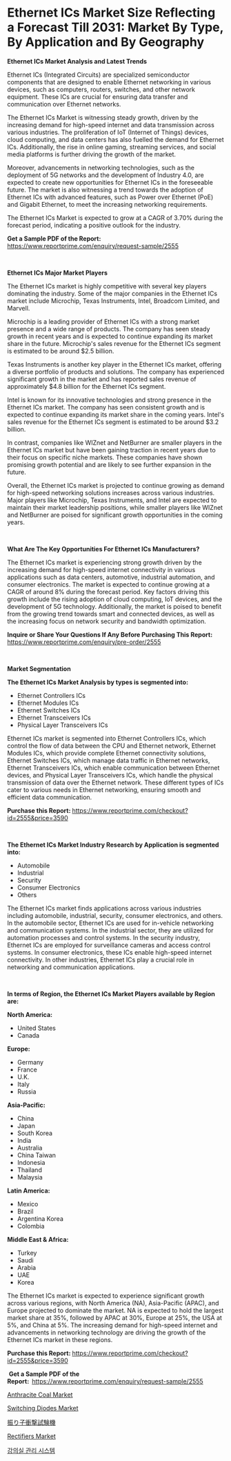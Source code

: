 <p><h1>Ethernet ICs Market Size Reflecting a Forecast Till 2031: Market By Type, By Application and By Geography</h1></p><p><strong>Ethernet ICs Market Analysis and Latest Trends</strong></p>
<p><p>Ethernet ICs (Integrated Circuits) are specialized semiconductor components that are designed to enable Ethernet networking in various devices, such as computers, routers, switches, and other network equipment. These ICs are crucial for ensuring data transfer and communication over Ethernet networks.</p><p>The Ethernet ICs Market is witnessing steady growth, driven by the increasing demand for high-speed internet and data transmission across various industries. The proliferation of IoT (Internet of Things) devices, cloud computing, and data centers has also fuelled the demand for Ethernet ICs. Additionally, the rise in online gaming, streaming services, and social media platforms is further driving the growth of the market.</p><p>Moreover, advancements in networking technologies, such as the deployment of 5G networks and the development of Industry 4.0, are expected to create new opportunities for Ethernet ICs in the foreseeable future. The market is also witnessing a trend towards the adoption of Ethernet ICs with advanced features, such as Power over Ethernet (PoE) and Gigabit Ethernet, to meet the increasing networking requirements.</p><p>The Ethernet ICs Market is expected to grow at a CAGR of 3.70% during the forecast period, indicating a positive outlook for the industry.</p></p>
<p><strong>Get a Sample PDF of the Report:&nbsp;</strong> <a href="https://www.reportprime.com/enquiry/request-sample/2555">https://www.reportprime.com/enquiry/request-sample/2555</a></p>
<p>&nbsp;</p>
<p><strong>Ethernet ICs Major Market Players</strong></p>
<p><p>The Ethernet ICs market is highly competitive with several key players dominating the industry. Some of the major companies in the Ethernet ICs market include Microchip, Texas Instruments, Intel, Broadcom Limited, and Marvell. </p><p>Microchip is a leading provider of Ethernet ICs with a strong market presence and a wide range of products. The company has seen steady growth in recent years and is expected to continue expanding its market share in the future. Microchip's sales revenue for the Ethernet ICs segment is estimated to be around $2.5 billion. </p><p>Texas Instruments is another key player in the Ethernet ICs market, offering a diverse portfolio of products and solutions. The company has experienced significant growth in the market and has reported sales revenue of approximately $4.8 billion for the Ethernet ICs segment.</p><p>Intel is known for its innovative technologies and strong presence in the Ethernet ICs market. The company has seen consistent growth and is expected to continue expanding its market share in the coming years. Intel's sales revenue for the Ethernet ICs segment is estimated to be around $3.2 billion.</p><p>In contrast, companies like WIZnet and NetBurner are smaller players in the Ethernet ICs market but have been gaining traction in recent years due to their focus on specific niche markets. These companies have shown promising growth potential and are likely to see further expansion in the future.</p><p>Overall, the Ethernet ICs market is projected to continue growing as demand for high-speed networking solutions increases across various industries. Major players like Microchip, Texas Instruments, and Intel are expected to maintain their market leadership positions, while smaller players like WIZnet and NetBurner are poised for significant growth opportunities in the coming years.</p></p>
<p>&nbsp;</p>
<p><strong>What Are The Key Opportunities For Ethernet ICs Manufacturers?</strong></p>
<p><p>The Ethernet ICs market is experiencing strong growth driven by the increasing demand for high-speed internet connectivity in various applications such as data centers, automotive, industrial automation, and consumer electronics. The market is expected to continue growing at a CAGR of around 8% during the forecast period. Key factors driving this growth include the rising adoption of cloud computing, IoT devices, and the development of 5G technology. Additionally, the market is poised to benefit from the growing trend towards smart and connected devices, as well as the increasing focus on network security and bandwidth optimization.</p></p>
<p><strong>Inquire or Share Your Questions If Any Before Purchasing This Report:</strong> <a href="https://www.reportprime.com/enquiry/pre-order/2555">https://www.reportprime.com/enquiry/pre-order/2555</a></p>
<p>&nbsp;</p>
<p><strong>Market Segmentation</strong></p>
<p><strong>The Ethernet ICs Market Analysis by types is segmented into:</strong></p>
<p><ul><li>Ethernet Controllers ICs</li><li>Ethernet Modules ICs</li><li>Ethernet Switches ICs</li><li>Ethernet Transceivers ICs</li><li>Physical Layer Transceivers ICs</li></ul></p>
<p><p>Ethernet ICs market is segmented into Ethernet Controllers ICs, which control the flow of data between the CPU and Ethernet network, Ethernet Modules ICs, which provide complete Ethernet connectivity solutions, Ethernet Switches ICs, which manage data traffic in Ethernet networks, Ethernet Transceivers ICs, which enable communication between Ethernet devices, and Physical Layer Transceivers ICs, which handle the physical transmission of data over the Ethernet network. These different types of ICs cater to various needs in Ethernet networking, ensuring smooth and efficient data communication.</p></p>
<p><strong>Purchase this Report:&nbsp;</strong><a href="https://www.reportprime.com/checkout?id=2555&price=3590">https://www.reportprime.com/checkout?id=2555&price=3590</a></p>
<p>&nbsp;</p>
<p><strong>The Ethernet ICs Market Industry Research by Application is segmented into:</strong></p>
<p><ul><li>Automobile</li><li>Industrial</li><li>Security</li><li>Consumer Electronics</li><li>Others</li></ul></p>
<p><p>The Ethernet ICs market finds applications across various industries including automobile, industrial, security, consumer electronics, and others. In the automobile sector, Ethernet ICs are used for in-vehicle networking and communication systems. In the industrial sector, they are utilized for automation processes and control systems. In the security industry, Ethernet ICs are employed for surveillance cameras and access control systems. In consumer electronics, these ICs enable high-speed internet connectivity. In other industries, Ethernet ICs play a crucial role in networking and communication applications.</p></p>
<p>&nbsp;</p>
<p><strong>In terms of Region, the Ethernet ICs Market Players available by Region are:</strong></p>
<p>
    <p> <strong> North America: </strong>
        <ul>
            <li>United States</li>
            <li>Canada</li>
        </ul>
        </p> 
    <p> <strong> Europe: </strong>
        <ul>
            <li>Germany</li>
            <li>France</li>
            <li>U.K.</li>
            <li>Italy</li>
            <li>Russia</li>
        </ul>
        </p> 
    <p> <strong> Asia-Pacific: </strong>
        <ul>
            <li>China</li>
            <li>Japan</li>
            <li>South Korea</li>
            <li>India</li>
            <li>Australia</li>
            <li>China Taiwan</li>
            <li>Indonesia</li>
            <li>Thailand</li>
            <li>Malaysia</li>
        </ul>
        </p> 
    <p> <strong> Latin America: </strong>
        <ul>
            <li>Mexico</li>
            <li>Brazil</li>
            <li>Argentina Korea</li>
            <li>Colombia</li>
        </ul>
        </p> 
    <p> <strong> Middle East & Africa: </strong>
        <ul>
            <li>Turkey</li>
            <li>Saudi</li>
            <li>Arabia</li>
            <li>UAE</li>
            <li>Korea</li>
        </ul>
    </p>
    </p>
<p><p>The Ethernet ICs market is expected to experience significant growth across various regions, with North America (NA), Asia-Pacific (APAC), and Europe projected to dominate the market. NA is expected to hold the largest market share at 35%, followed by APAC at 30%, Europe at 25%, the USA at 5%, and China at 5%. The increasing demand for high-speed internet and advancements in networking technology are driving the growth of the Ethernet ICs market in these regions.</p></p>
<p><strong>Purchase this Report: </strong><a href="https://www.reportprime.com/checkout?id=2555&price=3590">https://www.reportprime.com/checkout?id=2555&price=3590</a></p>
<p>&nbsp;<strong>Get a Sample PDF of the Report:&nbsp;&nbsp;</strong><a href="https://www.reportprime.com/enquiry/request-sample/2555">https://www.reportprime.com/enquiry/request-sample/2555</a></p>
<p><strong></strong></p>
<p><p><a href="https://issuu.com/reportprime-2/docs/anthracite-coal-market-size-2030.pptx">Anthracite Coal Market</a></p><p><a href="https://github.com/beatblasta/Market-Research-Report-List-2/blob/main/switching-diodes-market.md">Switching Diodes Market</a></p><p><a href="https://github.com/cbigkbh02719/Market-Research-Report-List-1/blob/main/932156811757.md">振り子衝撃試験機</a></p><p><a href="https://github.com/angelajermaine/Market-Research-Report-List-2/blob/main/rectifiers-market.md">Rectifiers Market</a></p><p><a href="https://github.com/vsr06p4p49/Market-Research-Report-List-1/blob/main/801748210892.md">강의실 관리 시스템</a></p></p>